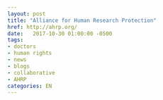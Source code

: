 ```yaml
---
layout: post
title: "Alliance for Human Research Protection"
href: http://ahrp.org/
date:   2017-10-30 01:00:00 -0500
tags:
- doctors
- human rights
- news
- blogs
- collaborative
- AHRP
categories: EN
---
```

